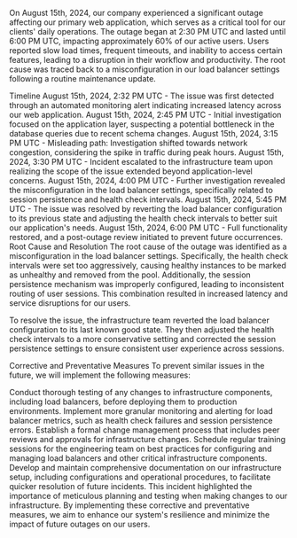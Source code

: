 On August 15th, 2024, our company experienced a significant outage affecting our primary web application, which serves as a critical tool for our clients' daily operations. The outage began at 2:30 PM UTC and lasted until 6:00 PM UTC, impacting approximately 60% of our active users. Users reported slow load times, frequent timeouts, and inability to access certain features, leading to a disruption in their workflow and productivity. The root cause was traced back to a misconfiguration in our load balancer settings following a routine maintenance update.

Timeline
August 15th, 2024, 2:32 PM UTC - The issue was first detected through an automated monitoring alert indicating increased latency across our web application.
August 15th, 2024, 2:45 PM UTC - Initial investigation focused on the application layer, suspecting a potential bottleneck in the database queries due to recent schema changes.
August 15th, 2024, 3:15 PM UTC - Misleading path: Investigation shifted towards network congestion, considering the spike in traffic during peak hours.
August 15th, 2024, 3:30 PM UTC - Incident escalated to the infrastructure team upon realizing the scope of the issue extended beyond application-level concerns.
August 15th, 2024, 4:00 PM UTC - Further investigation revealed the misconfiguration in the load balancer settings, specifically related to session persistence and health check intervals.
August 15th, 2024, 5:45 PM UTC - The issue was resolved by reverting the load balancer configuration to its previous state and adjusting the health check intervals to better suit our application's needs.
August 15th, 2024, 6:00 PM UTC - Full functionality restored, and a post-outage review initiated to prevent future occurrences.
Root Cause and Resolution
The root cause of the outage was identified as a misconfiguration in the load balancer settings. Specifically, the health check intervals were set too aggressively, causing healthy instances to be marked as unhealthy and removed from the pool. Additionally, the session persistence mechanism was improperly configured, leading to inconsistent routing of user sessions. This combination resulted in increased latency and service disruptions for our users.

To resolve the issue, the infrastructure team reverted the load balancer configuration to its last known good state. They then adjusted the health check intervals to a more conservative setting and corrected the session persistence settings to ensure consistent user experience across sessions.

Corrective and Preventative Measures
To prevent similar issues in the future, we will implement the following measures:

Conduct thorough testing of any changes to infrastructure components, including load balancers, before deploying them to production environments.
Implement more granular monitoring and alerting for load balancer metrics, such as health check failures and session persistence errors.
Establish a formal change management process that includes peer reviews and approvals for infrastructure changes.
Schedule regular training sessions for the engineering team on best practices for configuring and managing load balancers and other critical infrastructure components.
Develop and maintain comprehensive documentation on our infrastructure setup, including configurations and operational procedures, to facilitate quicker resolution of future incidents.
This incident highlighted the importance of meticulous planning and testing when making changes to our infrastructure. By implementing these corrective and preventative measures, we aim to enhance our system's resilience and minimize the impact of future outages on our users.

